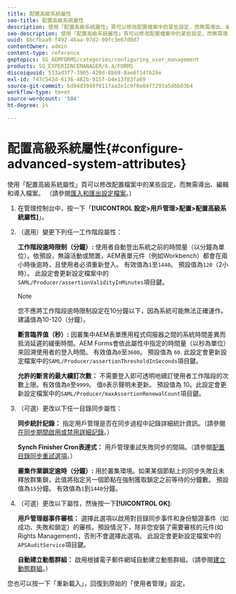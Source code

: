 ```yaml
---
title: 配置高級系統屬性
seo-title: 配置高級系統屬性
description: 使用「配置高級系統屬性」頁可以修改配置檔案中的某些設定，而無需導出、編輯和導入檔案。
seo-description: 使用「配置高級系統屬性」頁可以修改配置檔案中的某些設定，而無需導出、編輯和導入檔案。
uuid: 6bcfbaa9-f492-46aa-97d2-00fc3e67d0d7
contentOwner: admin
content-type: reference
geptopics: SG_AEMFORMS/categories/configuring_user_management
products: SG_EXPERIENCEMANAGER/6.4/FORMS
discoiquuid: 533ad3f7-3905-420d-8bb9-8ae8f14fb28e
exl-id: f47c543d-6136-482b-915f-b4e13f83fa69
source-git-commit: bd94d3949f0117aa3e1c9f0e84f7293a5d6b03b4
workflow-type: tm+mt
source-wordcount: '504'
ht-degree: 1%

---
```


# 配置高級系統屬性{#configure-advanced-system-attributes}

使用「配置高級系統屬性」頁可以修改配置檔案中的某些設定，而無需導出、編輯和導入檔案。 （請參閱[匯入和匯出設定檔案](/help/forms/using/admin-help/importing-exporting-configuration-file.md#importing-and-exporting-the-configuration-file)。）

1. 在管理控制台中，按一下「**[!UICONTROL 設定>用戶管理>配置>配置高級系統屬性]**」。
1. （選用）變更下列任一工作階段屬性：

   **工作階段逾時限制（分鐘）:** 使用者自動登出系統之前的時間量（以分鐘為單位）。依預設，無論活動或閒置，AEM表單元件（例如Workbench）都會在兩小時後逾時，且使用者必須重新登入。 有效值為`1`至`1440`。 預設值為`120`（2小時）。 此設定會更新設定檔案中的`SAML/Producer/assertionValidityInMinutes`項目鍵。

   >[!NOTE]
   >
   >您不應將工作階段逾時限制設定在10分鐘以下，因為系統可能無法正確運作。 建議值為10-120（分鐘）。

   **斷言臨界值（秒）:** 因叢集中AEM表單應用程式伺服器之間的系統時間差異而抵消延遲的緩衝時間。AEM Forms會依此屬性中指定的時間量（以秒為單位）來回溯使用者的登入時間。 有效值為`0`至`3600`。 預設值為 `60`. 此設定會更新設定檔案中的`SAML/Producer/assertionThresholdInSeconds`項目鍵。

   **允許的斷言的最大續訂次數：** 不需要登入即可透明地續訂使用者工作階段的次數上限。有效值為`0`至`9999`。 值`0`表示聲明未更新。 預設值為 10。此設定會更新設定檔案中的`SAML/Producer/maxAssertionRenewalCount`項目鍵。

1. （可選）更改以下任一目錄同步屬性：

   **同步統計記錄：** 指定用戶管理是否在同步過程中記錄詳細統計資訊。（請參閱[在同步期間啟用或禁用詳細記錄](/help/forms/using/admin-help/synchronizing-directories.md#enable-or-disable-detailed-logging-during-synchronization)。）

   **Synch Finisher Cron表達式：** 用戶管理重試失敗同步的間隔。（請參閱[配置目錄同步重試選項](/help/forms/using/admin-help/synchronizing-directories.md#configure-the-directory-synchronization-retry-option)。）

   **叢集作業鎖定逾時（分鐘）:** 用於叢集環境。如果某個節點上的同步失敗且未釋放群集鎖，此值將指定另一個節點在強制獲取鎖定之前等待的分鐘數。 預設值為`15`分鐘。 有效值為`1`到`1440`分鐘。

1. （可選）更改以下屬性，然後按一下&#x200B;**[!UICONTROL OK]**:

   **用戶管理器事件審核：** 選擇此選項以啟用對目錄同步事件和身份驗證事件（如成功、失敗和鎖定）的審核。預設情況下，除非您安裝了需要審核的元件(如Rights Management)，否則不會選擇此選項。 此設定會更新設定檔案中的`APSAuditService`項目鍵。

   **自動建立動態群組：** 啟用根據電子郵件網域自動建立動態群組。（請參閱[建立動態群組](/help/forms/using/admin-help/creating-configuring-groups.md#create-a-dynamic-group)。）

您也可以按一下「重新載入」，回復到原始的「使用者管理」設定。
